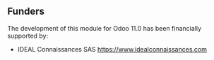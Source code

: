 ## Funders

The development of this module for Odoo 11.0 has been financially
supported by:

- IDEAL Connaissances SAS <https://www.idealconnaissances.com>
